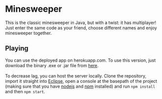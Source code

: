 # Minesweeper

This is the classic minesweeper in Java, but with a twist: it has multiplayer! Just enter the same code as your friend, choose different names and enjoy minesweeper together.

## Playing <br/>
You can use the deployed app on herokuapp.com. To use this version, just download the binary .exe or .jar file from [here](https://github.com/IcyTv/minesweeper/releases).<br/><br/>
To decrease lag, you can host the server locally. Clone the repository, import it straight into [Eclipse](http://www.eclipse.org/), open a console at the basepath of the project (making sure that you have [nodejs](https://nodejs.org) and [npm](https://www.npmjs.com/) installed) and run `npm install` and then `npm start`.
